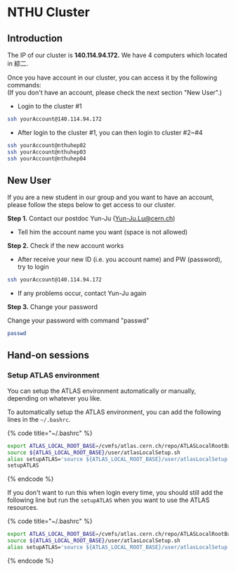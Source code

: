 # NTHU Cluster

## Introduction

The IP of our cluster is **140.114.94.172.** We have 4 computers which located in 綜二.

Once you have account in our cluster, you can access it by the following commands:  
\(If you don't have an account, please check the next section "New User".\)

* Login to the cluster \#1

```bash
ssh yourAccount@140.114.94.172
```

* After login to the cluster \#1, you can then login to cluster \#2~\#4

```bash
ssh yourAccount@nthuhep02
ssh yourAccount@nthuhep03
ssh yourAccount@nthuhep04
```

## New User

If you are a new student in our group and you want to have an account, please follow the steps below to get access to our cluster.

**Step 1.** Contact our postdoc Yun-Ju \(Yun-Ju.Lu@cern.ch\)

* Tell him the account name you want \(space is not allowed\)

**Step 2.** Check if the new account works

* After receive your new ID \(i.e. you account name\) and PW \(password\), try to login

```bash
ssh yourAccount@140.114.94.172
```

* If any problems occur, contact Yun-Ju again

**Step 3.** Change your password

Change your password with command "passwd"

```bash
passwd
```

## Hand-on sessions

### Setup ATLAS environment 

You can setup the ATLAS environment automatically or manually, depending on whatever you like. 

To automatically setup the ATLAS environment, you can add the following lines in the `~/.bashrc`.

{% code title="~/.bashrc" %}
```bash
export ATLAS_LOCAL_ROOT_BASE=/cvmfs/atlas.cern.ch/repo/ATLASLocalRootBase
source ${ATLAS_LOCAL_ROOT_BASE}/user/atlasLocalSetup.sh
alias setupATLAS='source ${ATLAS_LOCAL_ROOT_BASE}/user/atlasLocalSetup.sh'
setupATLAS
```
{% endcode %}

If you don't want to run this when login every time, you should still add the following line but run the `setupATLAS` when you want to use the ATLAS resources.

{% code title="~/.bashrc" %}
```bash
export ATLAS_LOCAL_ROOT_BASE=/cvmfs/atlas.cern.ch/repo/ATLASLocalRootBase
source ${ATLAS_LOCAL_ROOT_BASE}/user/atlasLocalSetup.sh
alias setupATLAS='source ${ATLAS_LOCAL_ROOT_BASE}/user/atlasLocalSetup.sh'
```
{% endcode %}

